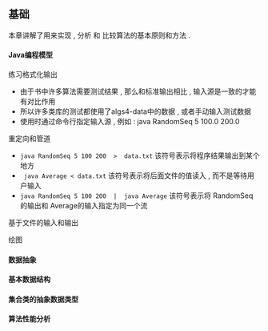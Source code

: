 ## 基础

本章讲解了用来实现 , 分析 和 比较算法的基本原则和方法 . 

#### Java编程模型

练习格式化输出
 * 由于书中许多算法需要测试结果 , 那么和标准输出相比 , 输入源是一致的才能有对比作用
 * 所以许多类库的测试都使用了algs4-data中的数据 , 或者手动输入测试数据
 * 使用时通过命令行指定输入源 , 例如 : java RandomSeq 5 100.0 200.0
 
重定向和管道
 * ``` java RandomSeq 5 100 200  >  data.txt ``` 该符号表示将程序结果输出到某个地方
 * ``` java Average < data.txt``` 该符号表示将后面文件的值读入 , 而不是等待用户输入
 * ``` java RandomSeq 5 100 200  |  java Average ``` 该符号表示将 RandomSeq 的输出和 Average的输入指定为同一个流
  
基于文件的输入和输出

绘图


#### 数据抽象


#### 基本数据结构

#### 集合类的抽象数据类型

#### 算法性能分析
